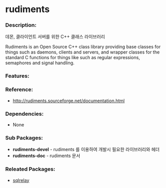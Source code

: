 # rudiments

### Description:
데몬, 클라이언트 서버를 위한 C++ 클래스 라이브러리

Rudiments is an Open Source C++ class library providing base classes for things such as daemons, clients and servers, and wrapper classes for the standard C functions for things like such as regular expressions, semaphores and signal handling.

### Features:


### Reference:
* http://rudiments.sourceforge.net/documentation.html

### Dependencies:
* None

### Sub Packages:
* **rudiments-devel** - rudiments 를 이용하여 개발시 필요한 라이브러리와 헤더
* **rudiments-doc** - rudiments 문서

### Releated Packages:
* [sqlrelay](pkg-addon-sqlrelay.md)